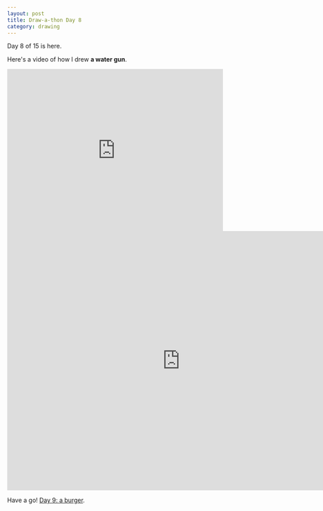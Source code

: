 ```yaml
---
layout: post
title: Draw-a-thon Day 8
category: drawing
---
```


Day 8 of 15 is here.

Here's a video of how I drew **a water gun**.

<iframe src="https://player.vimeo.com/video/123142946" width="500" height="375" frameborder="0" webkitallowfullscreen mozallowfullscreen allowfullscreen class="show-on-mobile"></iframe>

<iframe src="https://player.vimeo.com/video/123142946" width="800" height="600" frameborder="0" webkitallowfullscreen mozallowfullscreen allowfullscreen class="show-on-phablet"></iframe>

Have a go! <a href="/drawathon-day-9">Day 9: a burger</a>.
